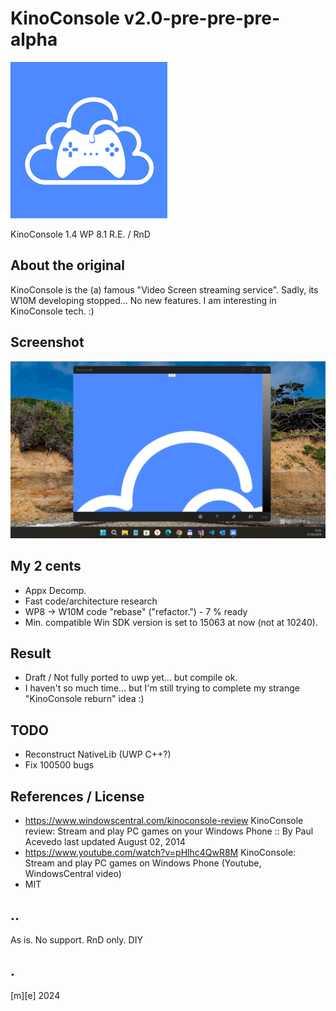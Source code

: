 # KinoConsole v2.0-pre-pre-pre-alpha
![logo](Images/logo.png)

KinoConsole 1.4 WP 8.1 R.E. / RnD

## About the original
KinoConsole is the (a) famous "Video Screen streaming service". 
Sadly, its W10M developing stopped... No new features. I am interesting in KinoConsole tech. :)

## Screenshot
![](Images/screenshot.png)

## My 2 cents
- Appx Decomp.
- Fast code/architecture research
- WP8 -> W10M code "rebase" ("refactor.") - 7 % ready 
- Min. compatible Win SDK version is set to 15063 at now (not at 10240). 

## Result
- Draft / Not fully ported to uwp yet... but compile ok.
- I haven't so much time... but I'm still trying to complete my strange "KinoConsole reburn" idea :)

## TODO
- Reconstruct NativeLib (UWP C++?)
- Fix 100500 bugs

## References / License
- https://www.windowscentral.com/kinoconsole-review KinoConsole review: Stream and play PC games on your Windows Phone :: By Paul Acevedo last updated August 02, 2014
- https://www.youtube.com/watch?v=pHlhc4QwR8M KinoConsole: Stream and play PC games on Windows Phone (Youtube, WindowsCentral video)
- MIT

## ..
As is. No support. RnD only. DIY

## .
[m][e] 2024

